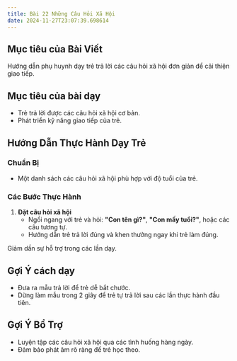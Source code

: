 ```yaml
---
title: Bài 22 Những Câu Hỏi Xã Hội  
date: 2024-11-27T23:07:39.698614
---
```


## Mục tiêu của Bài Viết  
Hướng dẫn phụ huynh dạy trẻ trả lời các câu hỏi xã hội đơn giản để cải thiện giao tiếp.  

## Mục tiêu của bài dạy  
- Trẻ trả lời được các câu hỏi xã hội cơ bản.  
- Phát triển kỹ năng giao tiếp của trẻ.  

## Hướng Dẫn Thực Hành Dạy Trẻ  

### Chuẩn Bị  
- Một danh sách các câu hỏi xã hội phù hợp với độ tuổi của trẻ.  

### Các Bước Thực Hành  
1. **Đặt câu hỏi xã hội**  
   - Ngồi ngang với trẻ và hỏi: **"Con tên gì?"**, **"Con mấy tuổi?"**, hoặc các câu tương tự.  
   - Hướng dẫn trẻ trả lời đúng và khen thưởng ngay khi trẻ làm đúng.  

Giảm dần sự hỗ trợ trong các lần dạy.  

## Gợi Ý cách dạy  
- Đưa ra mẫu trả lời để trẻ dễ bắt chước.  
- Dừng làm mẫu trong 2 giây để trẻ tự trả lời sau các lần thực hành đầu tiên.  

## Gợi Ý Bổ Trợ  
- Luyện tập các câu hỏi xã hội qua các tình huống hàng ngày.  
- Đảm bảo phát âm rõ ràng để trẻ học theo.  
